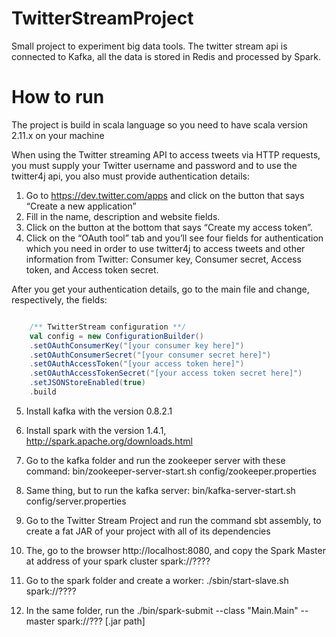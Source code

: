 # TwitterStreamProject
Small project to experiment big data tools. The twitter stream api is connected to Kafka, all the data is stored in Redis and processed by Spark.


# How to run

The project is build in scala language so you need to have scala version 2.11.x on your machine

When using the Twitter streaming API to access tweets via HTTP requests, you must supply your Twitter username and password and to use the twitter4j api, you also must provide authentication details:

1. Go to https://dev.twitter.com/apps and click on the button that says “Create a new application” 
2. Fill in the name, description and website fields.
3. Click on the button at the bottom that says “Create my access token”.
4. Click on the “OAuth tool” tab and you’ll see four fields for authentication which you need in order to use twitter4j to access tweets and other information from Twitter: Consumer key, Consumer secret, Access token, and Access token secret.

After you get your authentication details, go to the main file and change, respectively, the fields:

```scala

	/** TwitterStream configuration **/
    val config = new ConfigurationBuilder()
    .setOAuthConsumerKey("[your consumer key here]")
    .setOAuthConsumerSecret("[your consumer secret here]")
    .setOAuthAccessToken("[your access token here]")
    .setOAuthAccessTokenSecret("[your access token secret here]")
    .setJSONStoreEnabled(true)
    .build

```

5. Install kafka with the version 0.8.2.1

6. Install spark with the version 1.4.1, http://spark.apache.org/downloads.html

7. Go to the kafka folder and run the zookeeper server with these command: bin/zookeeper-server-start.sh config/zookeeper.properties

8. Same thing, but to run the kafka server: bin/kafka-server-start.sh config/server.properties

9. Go to the Twitter Stream Project and run the command sbt assembly, to create a fat JAR of your project with all of its dependencies

10. The, go to the browser http://localhost:8080, and copy the Spark Master at address of your spark cluster spark://????

11. Go to the spark folder and create a worker: ./sbin/start-slave.sh spark://????

12. In the same folder, run the ./bin/spark-submit --class "Main.Main" --master spark://??? [.jar path]